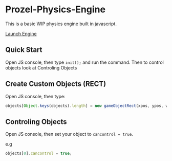 # Prozel-Physics-Engine
This is a basic WIP physics engine built in javascript.

[Launch Engine](https://jack7076.github.io/Prozel-Physics-Engine/ "Launch Engine")

## Quick Start
Open JS console, then type `init();` and run the command.
Then to control objects look at Controling Objects

## Create Custom Objects (RECT)
Open JS console, then type:
```javascript
objects[Object.keys(objects).length] = new gameObjectRect(xpos, ypos, width, height, [optional Parameters] name, color, xv, yv, show);
```

## Controling Objects
Open JS console, then set your object to `cancontrol = true`.

e.g
```javascript
objects[0].cancontrol = true;
```
